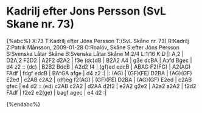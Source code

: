# Kadrilj efter Jons Persson (SvL Skane nr. 73)

{%abc%}
X:73
T:Kadrilj efter Jöns Persson
T:(SvL Skåne nr. 73)
R:Kadrilj
Z:Patrik Månsson, 2009-01-28
O:Roalöv, Skåne
S:efter Jöns Persson
S:Svenska Låtar Skåne
B:Svenska Låtar Skåne
M:2/4
L:1/16
K:D
|: A,2 | D2A,2 F2D2 | A2F2 d2A2 | f3e (dc)dB | B2A2 A4 | g3e dcBA |
Aafd Bgec | d4 z2 :: (dc) | B2B2 BdcB | A2d2 f4 | (gf)ed edcB |
ABAG F2(FG) | A2(AG) FAdf | fdgf edcB | BA^GA afge | d4 z2 :|
|: (AG) | (GF)(FE) D2BA | (AG)(GF) E2ed | c2AB c2A2 | (df)eg f2(AG) | (GF)(FE) D2BA |
(AG)(GF) E2ed | c2AB gfec | e4 d2 :: (ed) c2AB c2A2 | d2AA d2f2 |
e2A2 g2e2 | A2a2 a2A2 | f2d2 FAdf | f2e2 e2(ge) | bagf agec | e4 d2 :|


{%endabc%}

